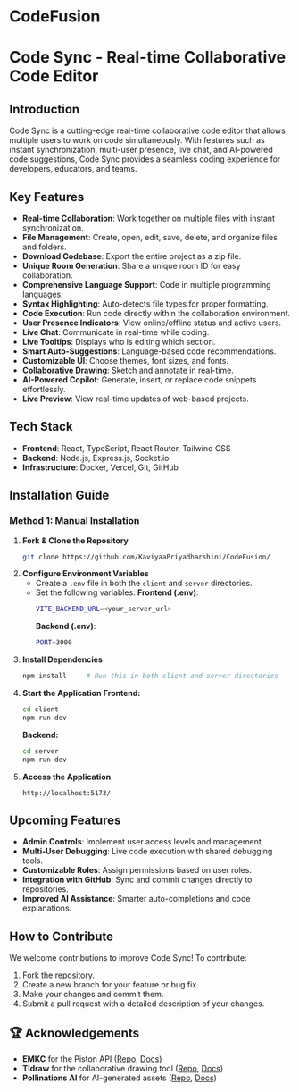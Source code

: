 # CodeFusion
# Code Sync - Real-time Collaborative Code Editor

## Introduction
Code Sync is a cutting-edge real-time collaborative code editor that allows multiple users to work on code simultaneously. With features such as instant synchronization, multi-user presence, live chat, and AI-powered code suggestions, Code Sync provides a seamless coding experience for developers, educators, and teams.

## Key Features
- **Real-time Collaboration**: Work together on multiple files with instant synchronization.
- **File Management**: Create, open, edit, save, delete, and organize files and folders.
- **Download Codebase**: Export the entire project as a zip file.
- **Unique Room Generation**: Share a unique room ID for easy collaboration.
- **Comprehensive Language Support**: Code in multiple programming languages.
- **Syntax Highlighting**: Auto-detects file types for proper formatting.
- **Code Execution**: Run code directly within the collaboration environment.
- **User Presence Indicators**: View online/offline status and active users.
- **Live Chat**: Communicate in real-time while coding.
- **Live Tooltips**: Displays who is editing which section.
- **Smart Auto-Suggestions**: Language-based code recommendations.
- **Customizable UI**: Choose themes, font sizes, and fonts.
- **Collaborative Drawing**: Sketch and annotate in real-time.
- **AI-Powered Copilot**: Generate, insert, or replace code snippets effortlessly.
- **Live Preview**: View real-time updates of web-based projects.

## Tech Stack
- **Frontend**: React, TypeScript, React Router, Tailwind CSS
- **Backend**: Node.js, Express.js, Socket.io
- **Infrastructure**: Docker, Vercel, Git, GitHub

## Installation Guide
### **Method 1: Manual Installation**
1. **Fork & Clone the Repository**
   ```sh
   git clone https://github.com/KaviyaaPriyadharshini/CodeFusion/
   ```
2. **Configure Environment Variables**
   - Create a `.env` file in both the `client` and `server` directories.
   - Set the following variables:
     **Frontend (.env)**:
     ```sh
     VITE_BACKEND_URL=<your_server_url>
     ```
     **Backend (.env)**:
     ```sh
     PORT=3000
     ```
3. **Install Dependencies**
   ```sh
   npm install     # Run this in both client and server directories
   ```
4. **Start the Application**
   **Frontend:**
   ```sh
   cd client
   npm run dev
   ```
   **Backend:**
   ```sh
   cd server
   npm run dev
   ```
5. **Access the Application**
   ```
   http://localhost:5173/
   ```

## Upcoming Features
- **Admin Controls**: Implement user access levels and management.
- **Multi-User Debugging**: Live code execution with shared debugging tools.
- **Customizable Roles**: Assign permissions based on user roles.
- **Integration with GitHub**: Sync and commit changes directly to repositories.
- **Improved AI Assistance**: Smarter auto-completions and code explanations.

## How to Contribute
We welcome contributions to improve Code Sync! To contribute:
1. Fork the repository.
2. Create a new branch for your feature or bug fix.
3. Make your changes and commit them.
4. Submit a pull request with a detailed description of your changes.

## 🏆 Acknowledgements
- **EMKC** for the Piston API ([Repo](https://github.com/engineer-man/piston), [Docs](https://github.com/engineer-man/piston#readme))
- **Tldraw** for the collaborative drawing tool ([Repo](https://github.com/tldraw/tldraw), [Docs](https://docs.tldraw.com/))
- **Pollinations AI** for AI-generated assets ([Repo](https://github.com/pollinations), [Docs](https://pollinations.ai/))
